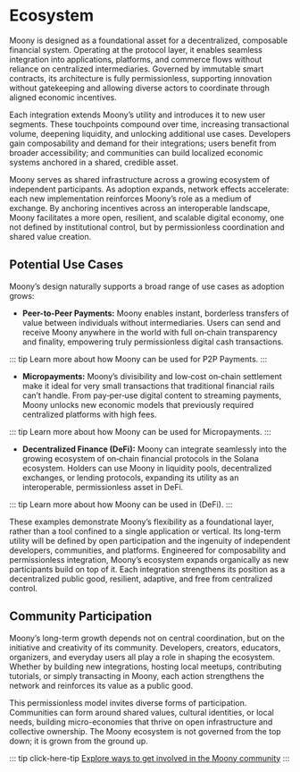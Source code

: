 # Ecosystem

Moony is designed as a foundational asset for a decentralized, composable financial system. Operating at the protocol layer, it enables seamless integration into applications, platforms, and commerce flows without reliance on centralized intermediaries. Governed by immutable smart contracts, its architecture is fully permissionless, supporting innovation without gatekeeping and allowing diverse actors to coordinate through aligned economic incentives.

Each integration extends Moony’s utility and introduces it to new user segments. These touchpoints compound over time, increasing transactional volume, deepening liquidity, and unlocking additional use cases. Developers gain composability and demand for their integrations; users benefit from broader accessibility; and communities can build localized economic systems anchored in a shared, credible asset.

Moony serves as shared infrastructure across a growing ecosystem of independent participants. As adoption expands, network effects accelerate: each new implementation reinforces Moony’s role as a medium of exchange. By anchoring incentives across an interoperable landscape, Moony facilitates a more open, resilient, and scalable digital economy, one not defined by institutional control, but by permissionless coordination and shared value creation.


## Potential Use Cases

Moony’s design naturally supports a broad range of use cases as adoption grows:

- **Peer-to-Peer Payments:** Moony enables instant, borderless transfers of value between individuals without intermediaries. Users can send and receive Moony anywhere in the world with full on‑chain transparency and finality, empowering truly permissionless digital cash transactions.

::: tip 
Learn more about how Moony can be used for P2P Payments. 
:::

- **Micropayments:** Moony’s divisibility and low‑cost on‑chain settlement make it ideal for very small transactions that traditional financial rails can’t handle. From pay‑per‑use digital content to streaming payments, Moony unlocks new economic models that previously required centralized platforms with high fees.

::: tip 
Learn more about how Moony can be used for Micropayments. 
:::


- **Decentralized Finance (DeFi):** Moony can integrate seamlessly into the growing ecosystem of on‑chain financial protocols in the Solana ecosystem. Holders can use Moony in liquidity pools, decentralized exchanges, or lending protocols, expanding its utility as an interoperable, permissionless asset in DeFi.

::: tip 
Learn more about how Moony can be used in (DeFi).
:::

These examples demonstrate Moony’s flexibility as a foundational layer, rather than a tool confined to a single application or vertical. Its long-term utility will be defined by open participation and the ingenuity of independent developers, communities, and platforms. Engineered for composability and permissionless integration, Moony’s ecosystem expands organically as new participants build on top of it. Each integration strengthens its position as a decentralized public good, resilient, adaptive, and free from centralized control.

## Community Participation

Moony’s long-term growth depends not on central coordination, but on the initiative and creativity of its community. Developers, creators, educators, organizers, and everyday users all play a role in shaping the ecosystem. Whether by building new integrations, hosting local meetups, contributing tutorials, or simply transacting in Moony, each action strengthens the network and reinforces its value as a public good.

This permissionless model invites diverse forms of participation. Communities can form around shared values, cultural identities, or local needs, building micro-economies that thrive on open infrastructure and collective ownership. The Moony ecosystem is not governed from the top down; it is grown from the ground up.

::: tip click-here-tip
[Explore ways to get involved in the Moony community](/resources/community)
:::